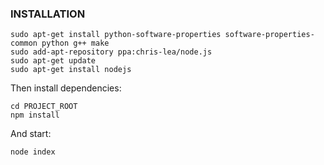 ### INSTALLATION

```
sudo apt-get install python-software-properties software-properties-common python g++ make
sudo add-apt-repository ppa:chris-lea/node.js
sudo apt-get update
sudo apt-get install nodejs
```

Then install dependencies:

```
cd PROJECT_ROOT
npm install
```

And start:

```
node index
```
